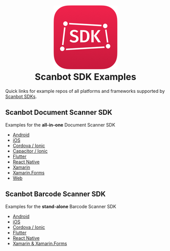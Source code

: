 <h1 align="center">
  <img src="sdk-logo.png"/>
  <br>
  Scanbot SDK Examples
</h1>

Quick links for example repos of all platforms and frameworks supported by [Scanbot SDKs](https://scanbot.io).

## Scanbot Document Scanner SDK

Examples for the **all-in-one** Document Scanner SDK

- [Android](https://github.com/doo/scanbot-sdk-example-android)
- [iOS](https://github.com/doo/scanbot-sdk-example-ios) 
- [Cordova / Ionic](https://github.com/doo/scanbot-sdk-example-ionic)
- [Capacitor / Ionic](https://github.com/doo/scanbot-sdk-example-capacitor-ionic)
- [Flutter](https://github.com/doo/scanbot-sdk-example-flutter)
- [React Native](https://github.com/doo/scanbot-sdk-example-react-native)
- [Xamarin](https://github.com/doo/scanbot-sdk-example-xamarin)
- [Xamarin.Forms](https://github.com/doo/scanbot-sdk-example-xamarin-forms)
- [Web](https://github.com/doo/scanbot-sdk-example-web)


## Scanbot Barcode Scanner SDK

Examples for the **stand-alone** Barcode Scanner SDK

- [Android](https://github.com/doo/scanbot-barcode-scanner-sdk-example-android)
- [iOS](https://github.com/doo/scanbot-barcode-scanner-sdk-example-ios)
- [Cordova / Ionic](https://github.com/doo/scanbot-barcode-scanner-sdk-example-cordova-ionic)
- [Flutter](https://github.com/doo/scanbot-barcode-scanner-sdk-example-flutter)
- [React Native](https://github.com/doo/scanbot-barcode-scanner-sdk-example-react-native)
- [Xamarin & Xamarin.Forms](https://github.com/doo/scanbot-barcode-scanner-sdk-example-xamarin)
